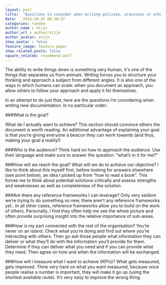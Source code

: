 ```yaml
---
layout: post
title:  "Questions to consider when writing policies, processes or other documents"
date:   2016-10-25 08:30:37
categories: random 
author_name : Stijn
author_url : author/stijn
author_avatar: stijn 
show_avatar : false
feature_image: feature-paper
show_related_posts: false
square_related: recommend-wolf
---
```


The ability to write things down is something very human, it's one of the things that separates us from animals.
Writing forces you to structure your thinking and approach a subject from different angles.
It is also one of the ways in which humans can scale: when you document an approach, you allow others to follow your approach and apply it for themselves.

In an attempt to do just that, here are the questions I’m considering when writing new documentation. In no particular order:

###What is the goal?

What do I actually want to achieve? This section should convince others the document is worth reading.
An additional advantage of explaining your goal is that you’re giving everyone a beacon they can work towards (and thus, making your goal a reality!)

###Who is the audience?
Think hard on how to approach the audience. Use their language and make sure to answer the question: “what’s in it for me?"

###How will we reach the goal?
What will we do to achieve our objective?
I like to think about this myself first, before looking for answers elsewhere (see point below), an idea I picked up from “how to read a book”.
This forces me to think about potential solutions critically and assess strengths and weaknesses as well as completeness of the solution.

###Are there any reference frameworks I can leverage?
Only very seldom we’re trying to do something so new, there aren’t any reference frameworks yet..
In all other cases, reference frameworks allow you to build on the work of others. Personally, I find they often help me see the whole picture and often provide surprising insight into the relative importance of sub-areas.

###How is my part connected with the rest of the organisation?
You’re never on an island. Check what you’re doing and find out where you’re interacting with others. Then go ask those people what information they can deliver or what they’ll do with the information you’ll provide for them. Determine if they can deliver what you need and if you can provide what they need. Then agree on how and when the information will be exchanged.

###How will I measure what I want to achieve (KPI’s)?
What gets measured, gets improved. Think very hard on what you want measured, because once people realise a number is important, they will make it go up (using the shortest available route). It’s very easy to improve the wrong thing.

